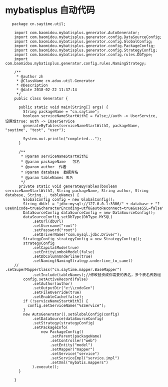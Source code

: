 # mybatisplus 自动代码

       package cn.saytime.util;
    
        import com.baomidou.mybatisplus.generator.AutoGenerator;
        import com.baomidou.mybatisplus.generator.config.DataSourceConfig;
        import com.baomidou.mybatisplus.generator.config.GlobalConfig;
        import com.baomidou.mybatisplus.generator.config.PackageConfig;
        import com.baomidou.mybatisplus.generator.config.StrategyConfig;
        import com.baomidou.mybatisplus.generator.config.rules.DbType;
        import com.baomidou.mybatisplus.generator.config.rules.NamingStrategy;
    
        /**
         * @author zh
         * @ClassName cn.aduu.util.Generator
         * @Description
         * @date 2018-02-22 11:37:14
         */
        public class Generator {
    
          public static void main(String[] args) {
            String packageName = "cn.saytime";
            boolean serviceNameStartWithI = false;//auth -> UserService, 设置成true: auth -> IUserService
            generateByTables(serviceNameStartWithI, packageName, "saytime", "test", "user");
    
            System.out.println("completed...");
          }
    
          /**
           * @param serviceNameStartWithI
           * @param packageName   包名
           * @param author  作者
           * @param database  数据库名
           * @param tableNames 表名
           */
          private static void generateByTables(boolean serviceNameStartWithI, String packageName, String author, String database, String... tableNames) {
            GlobalConfig config = new GlobalConfig();
            String dbUrl = "jdbc:mysql://127.0.0.1:3306/" + database + "?useUnicode=true&characterEncoding=utf8&autoReconnect=true&useSSL=false";
            DataSourceConfig dataSourceConfig = new DataSourceConfig();
            dataSourceConfig.setDbType(DbType.MYSQL)
                .setUrl(dbUrl)
                .setUsername("root")
                .setPassword("root")
                .setDriverName("com.mysql.jdbc.Driver");
            StrategyConfig strategyConfig = new StrategyConfig();
            strategyConfig
                .setCapitalMode(true)
                .setEntityLombokModel(false)
                .setDbColumnUnderline(true)
                .setNaming(NamingStrategy.underline_to_camel)
        //				.setSuperMapperClass("cn.saytime.mapper.BaseMapper")
                .setInclude(tableNames);//修改替换成你需要的表名，多个表名传数组
            config.setActiveRecord(false)
                .setAuthor(author)
                .setOutputDir("e:\\codeGen")
                .setFileOverride(true)
                .setEnableCache(false);
            if (!serviceNameStartWithI) {
              config.setServiceName("%sService");
            }
            new AutoGenerator().setGlobalConfig(config)
                .setDataSource(dataSourceConfig)
                .setStrategy(strategyConfig)
                .setPackageInfo(
                    new PackageConfig()
                        .setParent(packageName)
                        .setController("web")
                        .setEntity("model")
                        .setMapper("mapper")
                        .setService("service")
                        .setServiceImpl("service.impl")
                        .setXml("mybatis.mappers")
                ).execute();
          }
    
        }